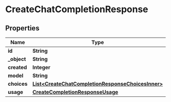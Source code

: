 

# CreateChatCompletionResponse

## Properties

Name | Type | Description | Notes
------------ | ------------- | ------------- | -------------
**id** | **String** |  | 
**_object** | **String** |  | 
**created** | **Integer** |  | 
**model** | **String** |  | 
**choices** | [**List&lt;CreateChatCompletionResponseChoicesInner&gt;**](CreateChatCompletionResponseChoicesInner.md) |  | 
**usage** | [**CreateCompletionResponseUsage**](CreateCompletionResponseUsage.md) |  |  [optional]




